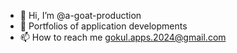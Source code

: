 - 👋 Hi, I’m @a-goat-production
- 👀 Portfolios of application developments
- 📫 How to reach me gokul.apps.2024@gmail.com

<!---
a-goat-production/a-goat-production is a ✨ special ✨ repository because its `README.md` (this file) appears on your GitHub profile.
You can click the Preview link to take a look at your changes.
--->
